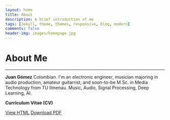 ```yaml
---
layout: home
title: About
description: A brief introduction of me
tags: [Jekyll, theme, themes, responsive, blog, modern]
comments: false
header-img: images/homepage.jpg
---
```


# About Me
-----

**Juan Gómez** Colombian. I'm an electronic engineer, musician majoring in audio production, amateur guitarrist, and soon-to-be M.Sc. in Media Technology from TU Ilmenau. Music, Audio, Signal Processing, Deep Learning, AI.

**Curriculum Vitae (CV)**

<div markdown="0">
    <a href="{{ site.url }}/CV/" class="btn btn-info">View HTML</a>
    <a href="{{ site.url }}/downloads/CV.pdf" class="btn btn-success">Download PDF</a>
</div>
